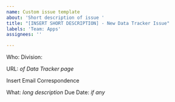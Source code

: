 ```yaml
---
name: Custom issue template
about: 'Short description of issue '
title: "[INSERT SHORT DESCRIPTION] - New Data Tracker Issue"
labels: 'Team: Apps'
assignees: ''

---
```


Who: 
Division:

URL: _of Data Tracker page_

Insert Email Correspondence
>

What: _long description_
Due Date: _if any_
